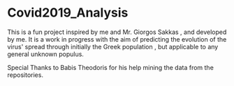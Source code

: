 # Covid2019_Analysis
This is a fun project inspired by me and Mr. Giorgos Sakkas , and developed by me. It is a work in progress with the aim of predicting the evolution of the virus' spread through initially the Greek population , but applicable to any general unknown populus.

Special Thanks to Babis Theodoris for his help mining the data from the repositories.
